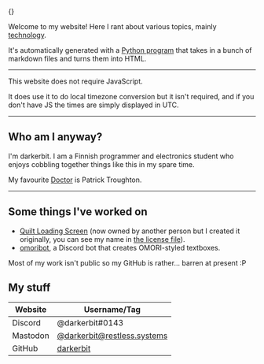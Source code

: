 {}

Welcome to my website! Here I rant about various topics, mainly [technology](/tech/).

It's automatically generated with a [Python program](https://github.com/darkerbit/darkerbit.github.io) that takes in a bunch of markdown files
and turns them into HTML.

---

This website does not require JavaScript.

It does use it to do local timezone conversion but it isn't required,
and if you don't have JS the times are simply displayed in UTC.

---

## Who am I anyway?

I'm darkerbit. I am a Finnish programmer and electronics student who enjoys cobbling together things like this in my spare time.

My favourite [Doctor](https://en.wikipedia.org/wiki/Doctor_Who) is Patrick Troughton.

---

## Some things I've worked on

- [Quilt Loading Screen](https://modrinth.com/mod/quilt-loading-screen) (now owned by another person but I created it originally, you can see my name in [the license file](https://github.com/emmods/quilt_loading_screen/blob/1.19/LICENSE)).
- [omoribot](https://github.com/darkerbit/omoribot3), a Discord bot that creates OMORI-styled textboxes.

Most of my work isn't public so my GitHub is rather... barren at present :P

## My stuff

| Website  | Username/Tag                                                              |
|----------|---------------------------------------------------------------------------|
| Discord  | @darkerbit#0143                                                           |
| Mastodon | [@darkerbit@restless.systems](https://social.restless.systems/@darkerbit) |
| GitHub   | [darkerbit](https://github.com/darkerbit/darkerbit.github.io)             |
